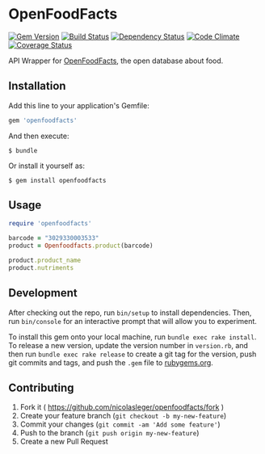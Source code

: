 # OpenFoodFacts

[![Gem Version](https://badge.fury.io/rb/openfoodfacts.svg)](http://badge.fury.io/rb/openfoodfacts)
[![Build Status](https://travis-ci.org/nicolasleger/openfoodfacts-ruby.svg)](https://travis-ci.org/nicolasleger/openfoodfacts-ruby)
[![Dependency Status](https://gemnasium.com/nicolasleger/openfoodfacts-ruby.svg)](https://gemnasium.com/nicolasleger/openfoodfacts-ruby)
[![Code Climate](https://codeclimate.com/github/nicolasleger/openfoodfacts-ruby/badges/gpa.svg)](https://codeclimate.com/github/nicolasleger/openfoodfacts-ruby)
[![Coverage Status](https://coveralls.io/repos/nicolasleger/openfoodfacts-ruby/badge.svg)](https://coveralls.io/r/nicolasleger/openfoodfacts-ruby)

API Wrapper for [OpenFoodFacts](https://openfoodfacts.org/), the open database about food.

## Installation

Add this line to your application's Gemfile:

```ruby
gem 'openfoodfacts'
```

And then execute:

    $ bundle

Or install it yourself as:

    $ gem install openfoodfacts

## Usage

```ruby
require 'openfoodfacts'

barcode = "3029330003533"
product = Openfoodfacts.product(barcode)

product.product_name
product.nutriments
```

## Development

After checking out the repo, run `bin/setup` to install dependencies. Then, run `bin/console` for an interactive prompt that will allow you to experiment.

To install this gem onto your local machine, run `bundle exec rake install`. To release a new version, update the version number in `version.rb`, and then run `bundle exec rake release` to create a git tag for the version, push git commits and tags, and push the `.gem` file to [rubygems.org](https://rubygems.org).

## Contributing

1. Fork it ( https://github.com/nicolasleger/openfoodfacts/fork )
2. Create your feature branch (`git checkout -b my-new-feature`)
3. Commit your changes (`git commit -am 'Add some feature'`)
4. Push to the branch (`git push origin my-new-feature`)
5. Create a new Pull Request
